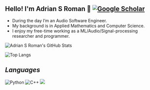 ## Hello! I'm Adrian S Roman 🚀 [![Google Scholar](https://img.shields.io/badge/Google%20Scholar-Profile-blue)](https://scholar.google.com/citations?user=sn410mIAAAAJ&hl=en)

- During the day I’m an Audio Software Engineer.
- My background is in Applied Mathematics and Computer Science.
- I enjoy my free-time working as a ML/Audio/Signal-processing researcher and programmer.

![Adrian S Roman's GitHub Stats](https://github-readme-stats.vercel.app/api?username=adrianSRoman&show_icons=true&theme=radical&count_private=true)

![Top Langs](https://github-readme-stats.vercel.app/api/top-langs/?username=adrianSRoman&layout=compact&theme=onedark&count_private=true)


## _Languages_

![Python](https://img.shields.io/badge/python-3670A0?style=for-the-badge&logo=python&logoColor=ffdd54)
![C++](https://img.shields.io/badge/c++-%2300599C.svg?style=for-the-badge&logo=c%2B%2B&logoColor=white)
![](https://komarev.com/ghpvc/?username=adrianSRoman)
